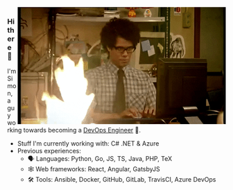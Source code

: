 <img align="right" alt="itcrowd" src="https://raw.githubusercontent.com/skyfrk/skyfrk/master/itcrowd.gif" />

### Hi there 👋

I'm Simon, a guy working towards becoming a [DevOps Engineer](https://roadmap.sh/devops) 🙂.

- Stuff I'm currently working with: C# .NET & Azure
- Previous experiences:
  - 🗣 Languages: Python, Go, JS, TS, Java, PHP, TeX
  - 🕸 Web frameworks: React, Angular, GatsbyJS
  - 🛠 Tools: Ansible, Docker, GitHub, GitLab, TravisCI, Azure DevOps
